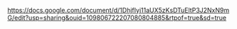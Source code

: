 https://docs.google.com/document/d/1DhjfIyj11aUX5zKsDTuEltP3J2NxN9mG/edit?usp=sharing&ouid=109806722207080804885&rtpof=true&sd=true
